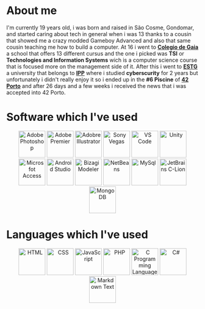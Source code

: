 <h1>About me</h1>
I'm currently 19 years old, i was born and raised in São Cosme, Gondomar, and started caring about tech in general when i was 13 thanks to a cousin that showed me a crazy modded Gameboy Advanced and also that same cousin teaching me how to build a computer. At 16 i went to <b><a href="https://www.colgaia.pt/">Colegio de Gaia</a></b> a school that offers 13 different cursus and the one i picked was <b>TSI</b> or <b>Technologies and Information Systems</b> wich is a computer science course that is focused more on the management side of it. After this i went to <b><a href="https://www.estg.ipp.pt/">ESTG</a></b> a university that belongs to <b><a href="https://www.ipp.pt/">IPP</a></b> where i studied <b>cyberscurity</b> for 2 years but unfortunately i didn't really enjoy it so i ended up in the <b>#6 Piscine</b> of <b><a href="https://42porto.com/">42 Porto</a></b> and after 26 days and a few weeks i received the news that i was accepted into 42 Porto.

<h1>Software which I've used</h1>
<div align=center>
	<a href="https://www.adobe.com/pt/products/photoshop.html"><img src="https://i.imgur.com/E6exww4.png" height="70px" width="70px" alt="Adobe Photoshop"></a>
	<a href="https://www.adobe.com/pt/products/premiere.html"><img src="https://i.imgur.com/7IzFfNZ.png" height="70px" width="70px" alt="Adobe Premier"></a>
	<a href="https://www.adobe.com/pt/products/illustrator.html"><img src="https://i.imgur.com/QGU1AQg.png" height="70px" width="70px" alt="Adobre Illustrator"></a>
	<a href="https://www.vegascreativesoftware.com/pt/"><img src="https://i.imgur.com/XichCbP.png" height="70px" widht="70px" alt="Sony Vegas"></a>
	<a href="https://code.visualstudio.com/"><img src="https://i.imgur.com/yY111FZ.png" height="70px" widht="70px" alt="VS Code"></a>
	<a href="https://unity.com/"><img src="https://i.imgur.com/ZWwWOY6.png" height="70px" widht="70px" alt="Unity"></a>
	<a href="https://www.microsoft.com/pt-pt/microsoft-365/access"><img src="https://i.imgur.com/j8Cp7XA.png" height="70px" width="70px" alt="Microsfot Access"></a>
	<a href="https://developer.android.com/studio"><img src="https://i.imgur.com/uTRUBA9.png" height="70px" widht="70px" alt="Android Studio"></a>
	<a href="https://www.bizagi.com/pt/plataforma/modeler"><img src="https://i.imgur.com/xjgnUTX.png" height="70px" widht="70px" alt="Bizagi Modeler"></a>
	<a href="https://netbeans.apache.org/"><img src="https://i.imgur.com/kTFUfwF.png" height="70px" widht="70px" alt="NetBeans"></a>
	<a href="https://www.mysql.com/"><img src="https://i.imgur.com/W19NTz7.png" height="70px" width="70px" alt="MySql"></a>
	<a href="https://www.jetbrains.com/clion/"><img src="https://i.imgur.com/FEabgH9.png" height="70px" width="70px" alt="JetBrains C-Lion"></a>
	<a href="https://www.mongodb.com/"><img src="https://i.imgur.com/TeIh4Rv.png" height="70px" width="70px" alt="Mongo DB"></a>
</div>

<h1>Languages which I've used</h1>
<div align=center>
	<img src="https://i.imgur.com/wgik4Wp.png" height="70px" widht="70px" alt="HTML">
	<img src="https://i.imgur.com/IycOl6h.png" height="70px" widht="70px" alt="CSS">
	<img src="https://i.imgur.com/eJU75IJ.png" height="70px" widht="70px" alt="JavaScript">
	<img src="https://i.imgur.com/5zvrsTa.png" height="70px" widht="70px" alt="PHP">
	<a href="https://en.wikipedia.org/wiki/The_C_Programming_Language"><img src="https://i.imgur.com/2tkmLF2.png" height="70px" widht="70px" alt="C Programming Language"></a>
	<img src="https://i.imgur.com/t7Bm9Ln.png" width="70px" alt ="C#">
	<img src="https://i.imgur.com/V8YzLDo.png" width="70px" alt ="Markdown Text">
</div>
